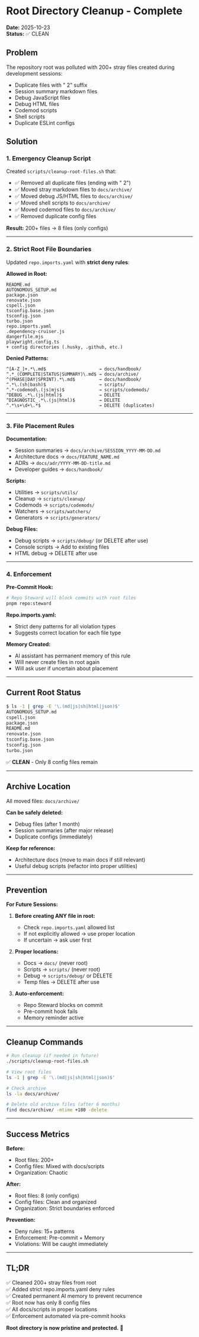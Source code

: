 # Root Directory Cleanup - Complete

**Date:** 2025-10-23  
**Status:** ✅ CLEAN

## Problem

The repository root was polluted with 200+ stray files created during development sessions:
- Duplicate files with " 2" suffix
- Session summary markdown files
- Debug JavaScript files
- Debug HTML files
- Codemod scripts
- Shell scripts
- Duplicate ESLint configs

## Solution

### 1. Emergency Cleanup Script

Created `scripts/cleanup-root-files.sh` that:
- ✅ Removed all duplicate files (ending with " 2")
- ✅ Moved stray markdown files to `docs/archive/`
- ✅ Moved debug JS/HTML files to `docs/archive/`
- ✅ Moved shell scripts to `docs/archive/`
- ✅ Moved codemod files to `docs/archive/`
- ✅ Removed duplicate config files

**Result:** 200+ files → 8 files (only configs)

---

### 2. Strict Root File Boundaries

Updated `repo.imports.yaml` with **strict deny rules**:

**Allowed in Root:**
```
README.md
AUTONOMOUS_SETUP.md
package.json
renovate.json
cspell.json
tsconfig.base.json
tsconfig.json
turbo.json
repo.imports.yaml
.dependency-cruiser.js
dangerfile.mjs
playwright.config.ts
+ config directories (.husky, .github, etc.)
```

**Denied Patterns:**
```
^[A-Z_]+.*\.md$                    → docs/handbook/
^.*_(COMPLETE|STATUS|SUMMARY)\.md$ → docs/archive/
^(PHASE|DAY|SPRINT).*\.md$         → docs/handbook/
^.*\.(sh|bash)$                    → scripts/
^.*-codemod\.(js|mjs)$             → scripts/codemods/
^DEBUG_.*\.(js|html)$              → DELETE
^DIAGNOSTIC_.*\.(js|html)$         → DELETE
^.*\s+\d+\.*$                      → DELETE (duplicates)
```

---

### 3. File Placement Rules

**Documentation:**
- Session summaries → `docs/archive/SESSION_YYYY-MM-DD.md`
- Architecture docs → `docs/FEATURE_NAME.md`
- ADRs → `docs/adr/YYYY-MM-DD-title.md`
- Developer guides → `docs/handbook/`

**Scripts:**
- Utilities → `scripts/utils/`
- Cleanup → `scripts/cleanup/`
- Codemods → `scripts/codemods/`
- Watchers → `scripts/watchers/`
- Generators → `scripts/generators/`

**Debug Files:**
- Debug scripts → `scripts/debug/` (or DELETE after use)
- Console scripts → Add to existing files
- HTML debug → DELETE after use

---

### 4. Enforcement

**Pre-Commit Hook:**
```bash
# Repo Steward will block commits with root files
pnpm repo:steward
```

**Repo.imports.yaml:**
- Strict deny patterns for all violation types
- Suggests correct location for each file type

**Memory Created:**
- AI assistant has permanent memory of this rule
- Will never create files in root again
- Will ask user if uncertain about placement

---

## Current Root Status

```bash
$ ls -1 | grep -E '\.(md|js|sh|html|json)$'
AUTONOMOUS_SETUP.md
cspell.json
package.json
README.md
renovate.json
tsconfig.base.json
tsconfig.json
turbo.json
```

✅ **CLEAN** - Only 8 config files remain

---

## Archive Location

All moved files: `docs/archive/`

**Can be safely deleted:**
- Debug files (after 1 month)
- Session summaries (after major release)
- Duplicate configs (immediately)

**Keep for reference:**
- Architecture docs (move to main docs if still relevant)
- Useful debug scripts (refactor into proper utilities)

---

## Prevention

**For Future Sessions:**

1. **Before creating ANY file in root:**
   - Check `repo.imports.yaml` allowed list
   - If not explicitly allowed → use proper location
   - If uncertain → ask user first

2. **Proper locations:**
   - Docs → `docs/` (never root)
   - Scripts → `scripts/` (never root)
   - Debug → `scripts/debug/` or DELETE
   - Temp files → DELETE after use

3. **Auto-enforcement:**
   - Repo Steward blocks on commit
   - Pre-commit hook fails
   - Memory reminder active

---

## Cleanup Commands

```bash
# Run cleanup (if needed in future)
./scripts/cleanup-root-files.sh

# View root files
ls -1 | grep -E '\.(md|js|sh|html|json)$'

# Check archive
ls -la docs/archive/

# Delete old archive files (after 6 months)
find docs/archive/ -mtime +180 -delete
```

---

## Success Metrics

**Before:**
- Root files: 200+
- Config files: Mixed with docs/scripts
- Organization: Chaotic

**After:**
- Root files: 8 (only configs)
- Config files: Clean and organized
- Organization: Strict boundaries enforced

**Prevention:**
- Deny rules: 15+ patterns
- Enforcement: Pre-commit + Memory
- Violations: Will be caught immediately

---

## TL;DR

✅ Cleaned 200+ stray files from root  
✅ Added strict repo.imports.yaml deny rules  
✅ Created permanent AI memory to prevent recurrence  
✅ Root now has only 8 config files  
✅ All docs/scripts in proper locations  
✅ Enforcement automated via pre-commit hooks  

**Root directory is now pristine and protected.** 🎉
